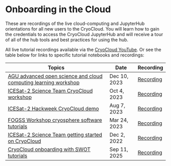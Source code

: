 # Onboarding in the Cloud

These are recordings of the live cloud-computing and JupyterHub orientations for all new users to the CryoCloud. You will learn how to gain the credentials to access the CryoCloud JupyterHub and will receive a tour of all of the hub tools and best practices for using the hub.

All live tutorial recordings available via the [CryoCloud YouTube](https://www.youtube.com/@cryocloud6119). Or see the table below for links to specific tutorial notebooks and recordings:


| Topics | Date | Recording |
| ---  | --- | ---|
| [AGU advanced open science and cloud computing learning workshop](https://bit.ly/44ScC1B) | Dec 10, 2023 | [Recording](https://youtu.be/Egd0VNVPNpE) |
| [ICESat-2 Science Team CryoCloud workshop](https://bit.ly/44ScC1B) | Oct 4, 2023 | [Recording](https://youtu.be/pLWMCHanFR8) |
| [ICESat-2 Hackweek CryoCloud demo](https://bit.ly/44ScC1B) | Aug 7, 2023 | [Recording](https://www.youtube.com/watch?v=ub86G53V12s) |
| [FOGSS Workshop cryosphere software tutorials](https://doi.org/10.5281/zenodo.7812488) | Mar 24, 2023 | [Recording](https://youtu.be/WcZCVjSKTYo) |
| [ICESat-2 Science Team getting started on CryoCloud](https://doi.org/10.5281/zenodo.7474855) | Dec 2, 2022 | [Recording](https://youtu.be/QNrDlwiomgc) |
| [CryoCloud onboarding with SWOT tutorials](https://doi.org/10.5281/zenodo.17123375) | Sep 11, 2025 | [Recording](https://youtu.be/YZKIW6rNtY4)
